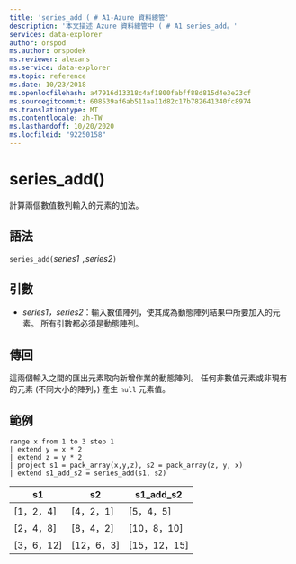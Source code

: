 ```yaml
---
title: 'series_add ( # A1-Azure 資料總管'
description: '本文描述 Azure 資料總管中 ( # A1 series_add。'
services: data-explorer
author: orspod
ms.author: orspodek
ms.reviewer: alexans
ms.service: data-explorer
ms.topic: reference
ms.date: 10/23/2018
ms.openlocfilehash: a47916d13318c4af1800fabff88d815d4e3e23cf
ms.sourcegitcommit: 608539af6ab511aa11d82c17b782641340fc8974
ms.translationtype: MT
ms.contentlocale: zh-TW
ms.lasthandoff: 10/20/2020
ms.locfileid: "92250158"
---
```

# <a name="series_add"></a>series_add()

計算兩個數值數列輸入的元素的加法。

## <a name="syntax"></a>語法

`series_add(`*series1* `,`*series2*`)`

## <a name="arguments"></a>引數

* *series1，series2*：輸入數值陣列，使其成為動態陣列結果中所要加入的元素。 所有引數都必須是動態陣列。 

## <a name="returns"></a>傳回

這兩個輸入之間的匯出元素取向新增作業的動態陣列。 任何非數值元素或非現有的元素 (不同大小的陣列，) 產生 `null` 元素值。

## <a name="example"></a>範例

<!-- csl: https://help.kusto.windows.net:443/Samples -->
```kusto
range x from 1 to 3 step 1
| extend y = x * 2
| extend z = y * 2
| project s1 = pack_array(x,y,z), s2 = pack_array(z, y, x)
| extend s1_add_s2 = series_add(s1, s2)
```

|s1|s2|s1_add_s2|
|---|---|---|
|[1，2，4]|[4，2，1]|[5，4，5]|
|[2，4，8]|[8，4，2]|[10，8，10]|
|[3，6，12]|[12，6，3]|[15，12，15]|
